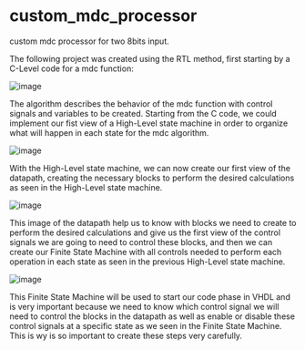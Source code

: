 # custom_mdc_processor
custom mdc processor for two 8bits input.

The following project was created using the RTL method, first starting by a C-Level code for a mdc function:

![image](https://user-images.githubusercontent.com/43892745/131693403-8cf2038a-62e0-4e7c-9f99-399dd055de6c.png)

The algorithm describes the behavior of the mdc function with control signals and variables to be created. Starting from the C code, we could implement our fist view of a High-Level state machine in order to organize what will happen in each state for the mdc algorithm.

![image](https://user-images.githubusercontent.com/43892745/131693992-e3a9450b-b850-4eba-b5a7-702c5ac586dd.png)

With the High-Level state machine, we can now create our first view of the datapath, creating the necessary blocks to perform the desired calculations as seen in the High-Level state machine.

![image](https://user-images.githubusercontent.com/43892745/131694888-8c8ded06-b382-4be1-970b-b67b115aad4f.png)

This image of the datapath help us to know with blocks we need to create to perform the desired calculations and give us the first view of the control signals we are going to need to control these blocks, and then we can create our Finite State Machine with all controls needed to perform each operation in each state as seen in the previous High-Level state machine.

![image](https://user-images.githubusercontent.com/43892745/131698717-f2bf0e73-bdac-4f46-92f8-cf66b7f9ffe0.png)

This Finite State Machine will be used to start our code phase in VHDL and is very important because we need to know which control signal we will need to control the blocks in the datapath as well as enable or disable these control signals at a specific state as we seen in the Finite State Machine. This is wy is so important to create these steps very carefully. 






